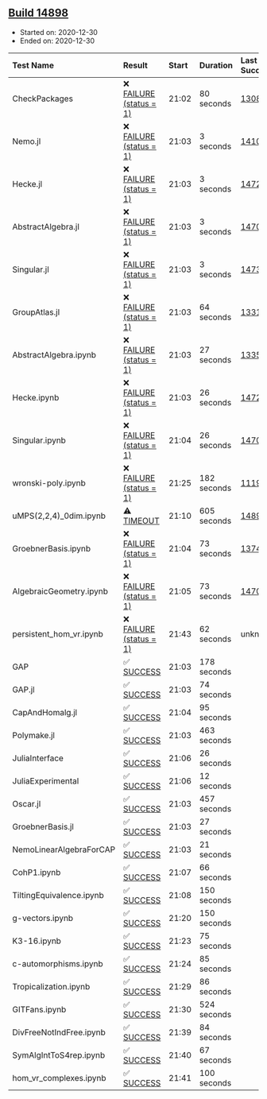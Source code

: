 ## [Build 14898](https://oscarci.mathematik.uni-kl.de/job/oscar/14898/)

* Started on: 2020-12-30
* Ended on: 2020-12-30

| Test Name    | Result | Start | Duration | Last Success | First Failure |
|:-------------|:-------|:------|:---------|:-------------|:--------------|
| CheckPackages | ❌ [FAILURE (status = 1)](https://oscarci.mathematik.uni-kl.de/job/oscar/14898/artifact/logs/build-14898/CheckPackages.log) | 21:02 | 80 seconds | [13085](https://oscarci.mathematik.uni-kl.de/job/oscar/13085/) | [13086](https://oscarci.mathematik.uni-kl.de/job/oscar/13086/) |
| Nemo.jl | ❌ [FAILURE (status = 1)](https://oscarci.mathematik.uni-kl.de/job/oscar/14898/artifact/logs/build-14898/Nemo.jl.log) | 21:03 | 3 seconds | [14101](https://oscarci.mathematik.uni-kl.de/job/oscar/14101/) | [14102](https://oscarci.mathematik.uni-kl.de/job/oscar/14102/) |
| Hecke.jl | ❌ [FAILURE (status = 1)](https://oscarci.mathematik.uni-kl.de/job/oscar/14898/artifact/logs/build-14898/Hecke.jl.log) | 21:03 | 3 seconds | [14723](https://oscarci.mathematik.uni-kl.de/job/oscar/14723/) | [14724](https://oscarci.mathematik.uni-kl.de/job/oscar/14724/) |
| AbstractAlgebra.jl | ❌ [FAILURE (status = 1)](https://oscarci.mathematik.uni-kl.de/job/oscar/14898/artifact/logs/build-14898/AbstractAlgebra.jl.log) | 21:03 | 3 seconds | [14701](https://oscarci.mathematik.uni-kl.de/job/oscar/14701/) | [14702](https://oscarci.mathematik.uni-kl.de/job/oscar/14702/) |
| Singular.jl | ❌ [FAILURE (status = 1)](https://oscarci.mathematik.uni-kl.de/job/oscar/14898/artifact/logs/build-14898/Singular.jl.log) | 21:03 | 3 seconds | [14732](https://oscarci.mathematik.uni-kl.de/job/oscar/14732/) | [14733](https://oscarci.mathematik.uni-kl.de/job/oscar/14733/) |
| GroupAtlas.jl | ❌ [FAILURE (status = 1)](https://oscarci.mathematik.uni-kl.de/job/oscar/14898/artifact/logs/build-14898/GroupAtlas.jl.log) | 21:03 | 64 seconds | [13311](https://oscarci.mathematik.uni-kl.de/job/oscar/13311/) | [13312](https://oscarci.mathematik.uni-kl.de/job/oscar/13312/) |
| AbstractAlgebra.ipynb | ❌ [FAILURE (status = 1)](https://oscarci.mathematik.uni-kl.de/job/oscar/14898/artifact/logs/build-14898/AbstractAlgebra.ipynb.log) | 21:03 | 27 seconds | [13355](https://oscarci.mathematik.uni-kl.de/job/oscar/13355/) | [13356](https://oscarci.mathematik.uni-kl.de/job/oscar/13356/) |
| Hecke.ipynb | ❌ [FAILURE (status = 1)](https://oscarci.mathematik.uni-kl.de/job/oscar/14898/artifact/logs/build-14898/Hecke.ipynb.log) | 21:03 | 26 seconds | [14723](https://oscarci.mathematik.uni-kl.de/job/oscar/14723/) | [14724](https://oscarci.mathematik.uni-kl.de/job/oscar/14724/) |
| Singular.ipynb | ❌ [FAILURE (status = 1)](https://oscarci.mathematik.uni-kl.de/job/oscar/14898/artifact/logs/build-14898/Singular.ipynb.log) | 21:04 | 26 seconds | [14701](https://oscarci.mathematik.uni-kl.de/job/oscar/14701/) | [14702](https://oscarci.mathematik.uni-kl.de/job/oscar/14702/) |
| wronski-poly.ipynb | ❌ [FAILURE (status = 1)](https://oscarci.mathematik.uni-kl.de/job/oscar/14898/artifact/logs/build-14898/wronski-poly.ipynb.log) | 21:25 | 182 seconds | [11192](https://oscarci.mathematik.uni-kl.de/job/oscar/11192/) | [11193](https://oscarci.mathematik.uni-kl.de/job/oscar/11193/) |
| uMPS(2,2,4)_0dim.ipynb | ⚠ [TIMEOUT](https://oscarci.mathematik.uni-kl.de/job/oscar/14898/artifact/logs/build-14898/uMPS-2-2-4-_0dim.ipynb.log) | 21:10 | 605 seconds | [14897](https://oscarci.mathematik.uni-kl.de/job/oscar/14897/) | [14898](https://oscarci.mathematik.uni-kl.de/job/oscar/14898/) |
| GroebnerBasis.ipynb | ❌ [FAILURE (status = 1)](https://oscarci.mathematik.uni-kl.de/job/oscar/14898/artifact/logs/build-14898/GroebnerBasis.ipynb.log) | 21:04 | 73 seconds | [13748](https://oscarci.mathematik.uni-kl.de/job/oscar/13748/) | [13749](https://oscarci.mathematik.uni-kl.de/job/oscar/13749/) |
| AlgebraicGeometry.ipynb | ❌ [FAILURE (status = 1)](https://oscarci.mathematik.uni-kl.de/job/oscar/14898/artifact/logs/build-14898/AlgebraicGeometry.ipynb.log) | 21:05 | 73 seconds | [14701](https://oscarci.mathematik.uni-kl.de/job/oscar/14701/) | [14702](https://oscarci.mathematik.uni-kl.de/job/oscar/14702/) |
| persistent_hom_vr.ipynb | ❌ [FAILURE (status = 1)](https://oscarci.mathematik.uni-kl.de/job/oscar/14898/artifact/logs/build-14898/persistent_hom_vr.ipynb.log) | 21:43 | 62 seconds | unknown | unknown |
| GAP | ✅ [SUCCESS](https://oscarci.mathematik.uni-kl.de/job/oscar/14898/artifact/logs/build-14898/GAP.log) | 21:03 | 178 seconds |  |  |
| GAP.jl | ✅ [SUCCESS](https://oscarci.mathematik.uni-kl.de/job/oscar/14898/artifact/logs/build-14898/GAP.jl.log) | 21:03 | 74 seconds |  |  |
| CapAndHomalg.jl | ✅ [SUCCESS](https://oscarci.mathematik.uni-kl.de/job/oscar/14898/artifact/logs/build-14898/CapAndHomalg.jl.log) | 21:04 | 95 seconds |  |  |
| Polymake.jl | ✅ [SUCCESS](https://oscarci.mathematik.uni-kl.de/job/oscar/14898/artifact/logs/build-14898/Polymake.jl.log) | 21:03 | 463 seconds |  |  |
| JuliaInterface | ✅ [SUCCESS](https://oscarci.mathematik.uni-kl.de/job/oscar/14898/artifact/logs/build-14898/JuliaInterface.log) | 21:06 | 26 seconds |  |  |
| JuliaExperimental | ✅ [SUCCESS](https://oscarci.mathematik.uni-kl.de/job/oscar/14898/artifact/logs/build-14898/JuliaExperimental.log) | 21:06 | 12 seconds |  |  |
| Oscar.jl | ✅ [SUCCESS](https://oscarci.mathematik.uni-kl.de/job/oscar/14898/artifact/logs/build-14898/Oscar.jl.log) | 21:03 | 457 seconds |  |  |
| GroebnerBasis.jl | ✅ [SUCCESS](https://oscarci.mathematik.uni-kl.de/job/oscar/14898/artifact/logs/build-14898/GroebnerBasis.jl.log) | 21:03 | 27 seconds |  |  |
| NemoLinearAlgebraForCAP | ✅ [SUCCESS](https://oscarci.mathematik.uni-kl.de/job/oscar/14898/artifact/logs/build-14898/NemoLinearAlgebraForCAP.log) | 21:03 | 21 seconds |  |  |
| CohP1.ipynb | ✅ [SUCCESS](https://oscarci.mathematik.uni-kl.de/job/oscar/14898/artifact/logs/build-14898/CohP1.ipynb.log) | 21:07 | 66 seconds |  |  |
| TiltingEquivalence.ipynb | ✅ [SUCCESS](https://oscarci.mathematik.uni-kl.de/job/oscar/14898/artifact/logs/build-14898/TiltingEquivalence.ipynb.log) | 21:08 | 150 seconds |  |  |
| g-vectors.ipynb | ✅ [SUCCESS](https://oscarci.mathematik.uni-kl.de/job/oscar/14898/artifact/logs/build-14898/g-vectors.ipynb.log) | 21:20 | 150 seconds |  |  |
| K3-16.ipynb | ✅ [SUCCESS](https://oscarci.mathematik.uni-kl.de/job/oscar/14898/artifact/logs/build-14898/K3-16.ipynb.log) | 21:23 | 75 seconds |  |  |
| c-automorphisms.ipynb | ✅ [SUCCESS](https://oscarci.mathematik.uni-kl.de/job/oscar/14898/artifact/logs/build-14898/c-automorphisms.ipynb.log) | 21:24 | 85 seconds |  |  |
| Tropicalization.ipynb | ✅ [SUCCESS](https://oscarci.mathematik.uni-kl.de/job/oscar/14898/artifact/logs/build-14898/Tropicalization.ipynb.log) | 21:29 | 86 seconds |  |  |
| GITFans.ipynb | ✅ [SUCCESS](https://oscarci.mathematik.uni-kl.de/job/oscar/14898/artifact/logs/build-14898/GITFans.ipynb.log) | 21:30 | 524 seconds |  |  |
| DivFreeNotIndFree.ipynb | ✅ [SUCCESS](https://oscarci.mathematik.uni-kl.de/job/oscar/14898/artifact/logs/build-14898/DivFreeNotIndFree.ipynb.log) | 21:39 | 84 seconds |  |  |
| SymAlgIntToS4rep.ipynb | ✅ [SUCCESS](https://oscarci.mathematik.uni-kl.de/job/oscar/14898/artifact/logs/build-14898/SymAlgIntToS4rep.ipynb.log) | 21:40 | 67 seconds |  |  |
| hom_vr_complexes.ipynb | ✅ [SUCCESS](https://oscarci.mathematik.uni-kl.de/job/oscar/14898/artifact/logs/build-14898/hom_vr_complexes.ipynb.log) | 21:41 | 100 seconds |  |  |
